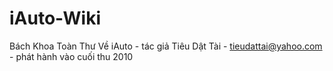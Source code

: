 # iAuto-Wiki
Bách Khoa Toàn Thư Về iAuto - tác giả Tiêu Dật Tài - tieudattai@yahoo.com - phát hành vào cuối thu 2010
